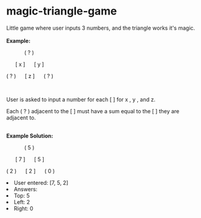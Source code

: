 # magic-triangle-game
 Little game where user inputs 3 numbers, and the triangle works it's magic.
<br>
<br>
<b>Example:</b>
<p>&nbsp;&nbsp;&nbsp;&nbsp;&nbsp;&nbsp;&nbsp;&nbsp;&nbsp;&nbsp;&nbsp;&nbsp;(&nbsp;?&nbsp;)</p>
<p>&nbsp;&nbsp;&nbsp;&nbsp;&nbsp;&nbsp;[&nbsp;x&nbsp;]&nbsp;&nbsp;&nbsp;&nbsp;&nbsp;&nbsp;[&nbsp;y&nbsp;]</p>
<p>(&nbsp;?&nbsp;)&nbsp;&nbsp;&nbsp;&nbsp;&nbsp;&nbsp;[&nbsp;z&nbsp;]&nbsp;&nbsp;&nbsp;&nbsp;&nbsp;&nbsp;(&nbsp;?&nbsp;)</p>
<br>

User is asked to input a number for each [  ] for x , y , and z.

Each ( ? ) adjacent to the [  ] must have a sum equal to the [  ] they are adjacent to.
<br>
<br>

<b>Example Solution:</b>
<p>&nbsp;&nbsp;&nbsp;&nbsp;&nbsp;&nbsp;&nbsp;&nbsp;&nbsp;&nbsp;&nbsp;&nbsp;(&nbsp;5&nbsp;)</p>
<p>&nbsp;&nbsp;&nbsp;&nbsp;&nbsp;&nbsp;[&nbsp;7&nbsp;]&nbsp;&nbsp;&nbsp;&nbsp;&nbsp;&nbsp;[&nbsp;5&nbsp;]</p>
<p>(&nbsp;2&nbsp;)&nbsp;&nbsp;&nbsp;&nbsp;&nbsp;&nbsp;[&nbsp;2&nbsp;]&nbsp;&nbsp;&nbsp;&nbsp;&nbsp;&nbsp;(&nbsp;0&nbsp;)</p>

<li>User entered: [7, 5, 2]</li>
<li>Answers:</li>
<li>Top:   5</li>
<li>Left:  2</li>
<li>Right: 0</li>
